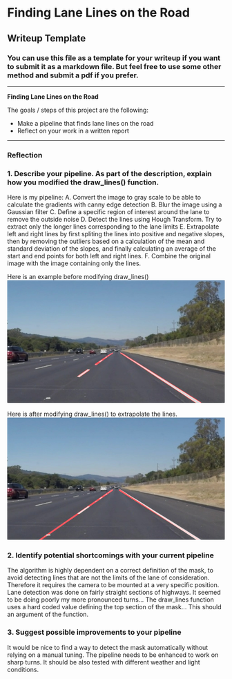 # **Finding Lane Lines on the Road** 

## Writeup Template

### You can use this file as a template for your writeup if you want to submit it as a markdown file. But feel free to use some other method and submit a pdf if you prefer.

---

**Finding Lane Lines on the Road**

The goals / steps of this project are the following:
* Make a pipeline that finds lane lines on the road
* Reflect on your work in a written report


[//]: # (Image References)

[image1]: ./test_images_output/before_extrapolation/solidWhiteRight.jpg "End Result without Extrapolation"
[image2]: ./test_images_output/solidWhiteRight.jpg "End Result with Extrapolation"
---

### Reflection

### 1. Describe your pipeline. As part of the description, explain how you modified the draw_lines() function.

Here is my pipeline:
A. Convert the image to gray scale to be able to calculate the gradients with canny edge detection
B. Blur the image using a Gaussian filter
C. Define a specific region of interest around the lane to remove the outside noise
D. Detect the lines using Hough Transform. Try to extract only the longer lines corresponding to the lane limits
E. Extrapolate left and right lines by first spliting the lines into positive and negative slopes,
then by removing the outliers based on a calculation of the mean and standard deviation of the slopes,
 and finally calculating an average of the start and end points for both left and right lines.
F. Combine the original image with the image containing only the lines.

Here is an example before modifying draw_lines()
![alt text][image1]

Here is after modifying draw_lines() to extrapolate the lines.
![alt text][image2]

### 2. Identify potential shortcomings with your current pipeline

The algorithm is highly dependent on a correct definition of the mask, to avoid detecting lines that are not the limits of the lane of consideration.
Therefore it requires the camera to be mounted at a very specific position.
Lane detection was done on fairly straight sections of highways. It seemed to be doing poorly my more pronounced turns...
The draw_lines function uses a hard coded value defining the top section of the mask... This should an argument of the function.

### 3. Suggest possible improvements to your pipeline

It would be nice to find a way to detect the mask automatically without relying on a manual tuning.
The pipeline needs to be enhanced to work on sharp turns.
It should be also tested with different weather and light conditions.

